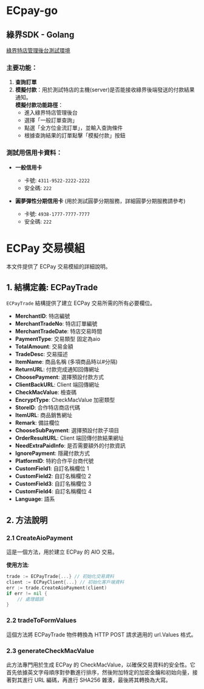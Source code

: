 # ECpay-go

## 綠界SDK - Golang

[綠界特店管理後台測試環境](https://vendor-stage.ecpay.com.tw/)

### 主要功能：

1. **查詢訂單**
2. **模擬付款**：用於測試特店的主機(server)是否能接收綠界後端發送的付款結果通知。  
   **模擬付款功能路徑**：
    - 進入綠界特店管理後台
    - 選擇「一般訂單查詢」
    - 點選「全方位金流訂單」，並輸入查詢條件
    - 根據查詢結果的訂單點擊「模擬付款」按鈕

### 測試用信用卡資料：

- **一般信用卡**
    - 卡號: `4311-9522-2222-2222`
    - 安全碼: `222`

- **圓夢彈性分期信用卡** (用於測試圓夢分期服務，詳細圓夢分期服務請參考)
    - 卡號: `4938-1777-7777-7777`
    - 安全碼: `222`
# ECPay 交易模組

本文件提供了 ECPay 交易模組的詳細說明。

## 1. 結構定義: ECPayTrade

`ECPayTrade` 結構提供了建立 ECPay 交易所需的所有必要欄位。

- **MerchantID**: 特店編號
- **MerchantTradeNo**: 特店訂單編號
- **MerchantTradeDate**: 特店交易時間
- **PaymentType**: 交易類型 固定為aio
- **TotalAmount**: 交易金額
- **TradeDesc**: 交易描述
- **ItemName**: 商品名稱 (多項商品時以#分隔)
- **ReturnURL**: 付款完成通知回傳網址
- **ChoosePayment**: 選擇預設付款方式
- **ClientBackURL**: Client 端回傳網址
- **CheckMacValue**: 檢查碼
- **EncryptType**: CheckMacValue 加密類型
- **StoreID**: 合作特店商店代碼
- **ItemURL**: 商品銷售網址
- **Remark**: 備註欄位
- **ChooseSubPayment**: 選擇預設付款子項目
- **OrderResultURL**: Client 端回傳付款結果網址
- **NeedExtraPaidInfo**: 是否需要額外的付款資訊
- **IgnorePayment**: 隱藏付款方式
- **PlatformID**: 特約合作平台商代號
- **CustomField1**: 自訂名稱欄位 1
- **CustomField2**: 自訂名稱欄位 2
- **CustomField3**: 自訂名稱欄位 3
- **CustomField4**: 自訂名稱欄位 4
- **Language**: 語系
  

## 2. 方法說明

### 2.1 CreateAioPayment

這是一個方法，用於建立 ECPay 的 AIO 交易。

**使用方法**:

```go
trade := ECPayTrade{...} // 初始化交易資料
client := ECPayClient{...} // 初始化客戶端資料
err := trade.CreateAioPayment(client)
if err != nil {
    // 處理錯誤
}
```

### 2.2 tradeToFormValues

這個方法將 ECPayTrade 物件轉換為 HTTP POST 請求適用的 url.Values 格式。

### 2.3 generateCheckMacValue

此方法專門用於生成 ECPay 的 CheckMacValue，以確保交易資料的安全性。它首先依據英文字母順序對參數進行排序，然後附加特定的加密金鑰和初始向量，接著對其進行 URL 編碼，再進行 SHA256 雜湊，最後將其轉換為大寫。


